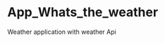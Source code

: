 # App_Whats_the_weather
Weather application with weather  Api   











































































  
















